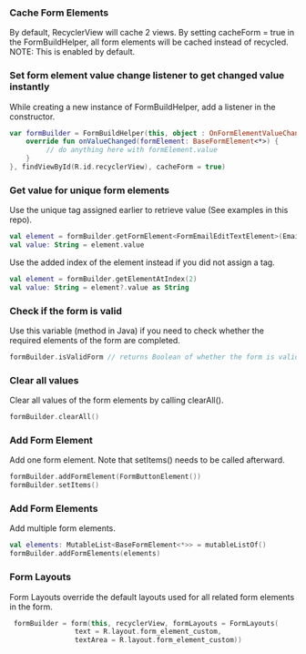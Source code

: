### Cache Form Elements
By default, RecyclerView will cache 2 views. By setting cacheForm = true in the FormBuildHelper, all form elements will be cached instead of recycled.
NOTE: This is enabled by default.

### Set form element value change listener to get changed value instantly
While creating a new instance of FormBuildHelper, add a listener in the constructor.

```kotlin
var formBuilder = FormBuildHelper(this, object : OnFormElementValueChangedListener {
    override fun onValueChanged(formElement: BaseFormElement<*>) {
         // do anything here with formElement.value
    }
}, findViewById(R.id.recyclerView), cacheForm = true)
```

### Get value for unique form elements
Use the unique tag assigned earlier to retrieve value (See examples in this repo).
```kotlin
val element = formBuilder.getFormElement<FormEmailEditTextElement>(Email.ordinal)
val value: String = element.value
```
Use the added index of the element instead if you did not assign a tag.
```kotlin
val element = formBuilder.getElementAtIndex(2)
val value: String = element?.value as String
```

### Check if the form is valid
Use this variable (method in Java) if you need to check whether the required elements of the form are completed.
```kotlin
formBuilder.isValidForm // returns Boolean of whether the form is valid or not
```

### Clear all values
Clear all values of the form elements by calling clearAll().
```kotlin
formBuilder.clearAll()
```

### Add Form Element
Add one form element. Note that setItems() needs to be called afterward.
```kotlin
formBuilder.addFormElement(FormButtonElement())
formBuilder.setItems()
```

### Add Form Elements
Add multiple form elements.
```kotlin
val elements: MutableList<BaseFormElement<*>> = mutableListOf()
formBuilder.addFormElements(elements)
```

### Form Layouts
Form Layouts override the default layouts used for all related form elements in the form.

```kotlin
 formBuilder = form(this, recyclerView, formLayouts = FormLayouts(
                text = R.layout.form_element_custom,
                textArea = R.layout.form_element_custom))
```